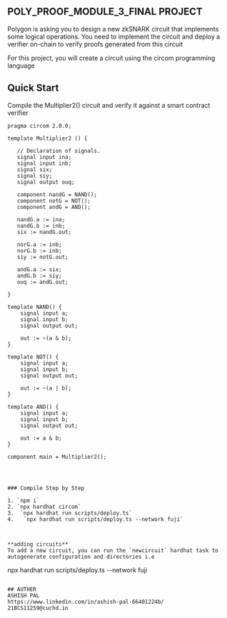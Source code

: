 ## POLY_PROOF_MODULE_3_FINAL PROJECT


Polygon is asking you to design a new zkSNARK circuit that implements some logical operations. You need to implement the circuit and deploy a verifier on-chain to verify proofs generated from this circuit

For this project, you will create a circuit using the circom programming language

## Quick Start
Compile the Multiplier2() circuit and verify it against a smart contract verifier

```
pragma circom 2.0.0;

template Multiplier2 () {

   // Declaration of signals.
   signal input ina;
   signal input inb;
   signal six;
   signal siy;
   signal output ouq;

   component nandG = NAND();
   component notG = NOT();
   component andG = AND();

   nandG.a := ina;
   nandG.b := inb;
   six := nandG.out;

   norG.a := inb;
   norG.b := inb;
   siy := notG.out;

   andG.a := six;
   andG.b := siy;
   ouq := andG.out;

}

template NAND() {
    signal input a;
    signal input b;
    signal output out;

    out := ~(a & b);
}

template NOT() {
    signal input a;
    signal input b;
    signal output out;

    out := ~(a | b);
}

template AND() {
    signal input a;
    signal input b;
    signal output out;

    out := a & b;
}

component main = Multiplier2();




### Compile Step by Step 

1. `npm i` 
2. `npx hardhat circom`
3.  `npx hardhat run scripts/deploy.ts`
4.   `npx hardhat run scripts/deploy.ts --network fuji`



**adding circuits**   
To add a new circuit, you can run the `newcircuit` hardhat task to autogenerate configuration and directories i.e  
```
npx hardhat run scripts/deploy.ts --network fuji
```

## AUTHER
ASHISH PAL
https://www.linkedin.com/in/ashish-pal-66401224b/
21BCS11259@cuchd.in
